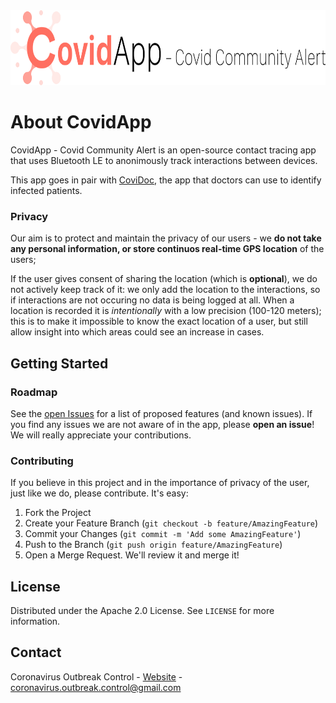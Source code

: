 <img src="images/Logo.svg" alt="Logo" height="120">
  

<!-- ABOUT THE PROJECT -->
# About CovidApp

CovidApp - Covid Community Alert is an open-source contact tracing app that uses Bluetooth LE to anonimously track interactions between devices.  

This app goes in pair with [CoviDoc](https://gitlab.com/coronavirus-outbreak-control/coronavirus-outbreak-control-ios-doctors),
the app that doctors can use to identify infected patients.   

### Privacy
Our aim is to protect and maintain the privacy of our users - we **do not take any personal information, or store continuos real-time GPS location**
of the users;  

If the user gives consent of sharing the location (which is **optional**), we do not actively keep track of it:
we only add the location to the interactions, so if interactions are not occuring no data is being logged at all.
When a location is recorded it is *intentionally* with a low precision (100-120 meters); this is to make it impossible to know the exact location of a user,
but still allow insight into which areas could see an increase in cases.


<!-- GETTING STARTED -->
## Getting Started




<!-- ROADMAP -->
### Roadmap

See the [open Issues](https://gitlab.com/coronavirus-outbreak-control/coronavirus-outbreak-control-ios/-/issues) for a list of proposed features (and known issues).
If you find any issues we are not aware of in the app, please **open an issue**! We will really appreciate your contributions.


<!-- CONTRIBUTING -->
### Contributing

If you believe in this project and in the importance of privacy of the user, just like we do, please contribute. It's easy:

1. Fork the Project
2. Create your Feature Branch (`git checkout -b feature/AmazingFeature`)
3. Commit your Changes (`git commit -m 'Add some AmazingFeature'`)
4. Push to the Branch (`git push origin feature/AmazingFeature`)
5. Open a Merge Request. We'll review it and merge it!



<!-- LICENSE -->
## License

Distributed under the Apache 2.0 License. See `LICENSE` for more information.



<!-- CONTACT -->
## Contact

Coronavirus Outbreak Control - [Website](https://coronavirus-outbreak-control.github.io/web/index.html) - coronavirus.outbreak.control@gmail.com


